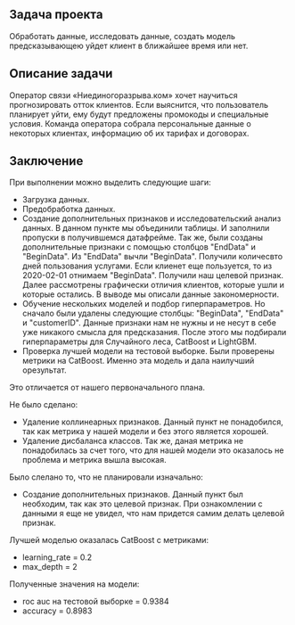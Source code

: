 ## Задача проекта

Обработать данные, исследовать данные, создать модель предсказывающею уйдет клиент в ближайшее время или нет. 

## Описание задачи

Оператор связи «Ниединогоразрыва.ком» хочет научиться прогнозировать отток клиентов. Если выяснится, что пользователь планирует уйти, ему будут предложены промокоды и специальные условия. Команда оператора собрала персональные данные о некоторых клиентах, информацию об их тарифах и договорах.

## Заключение

При выполнении можно выделить следующие шаги:

- Загрузка данных.
- Предобработка данных.
- Создание дополнительных признаков и исследовательский анализ данных. В данном пункте мы объединили таблицы. И заполнили пропуски в получившемся датафрейме. Так же, были созданы дополнительные признаки с помощью столбцов "EndData" и "BeginData". Из "EndData" вычли "BeginData". Получили количесвто дней пользования услугами. Если клиенет еще пользуется, то из 2020-02-01 отнимаем "BeginData". Получили наш целевой признак. Далее рассмотрены графически отличия клиентов, которые ушли и которые остались. В выводе мы описали данные закономерности.
- Обучение нескольких моделей и подбор гиперпараметров. Но сначало были удалены следующие столбцы: "BeginData", "EndData" и "customerID". Данные признаки нам не нужны и не несут в себе уже никакого смысла для предсказания. После этого мы подбирали гиперпараметры для Случайного леса, CatBoost и LightGBM.
- Проверка лучшей модели на тестовой выборке. Были проверены метрики на CatBoost. Именно эта модель и дала наилучший орезультат.

Это отличается от нашего первоначального плана.

Не было сделано:

- Удаление коллинеарных признаков. Данный пункт не понадобился, так как метрика у нашей модели и без этого является хорошей.
- Удаление дисбаланса классов. Так же, даная метрика не понадобилась за счет того, что для нашей модели это оказалось не проблема и метрика вышла высокая.

Было слелано то, что не планировали изначально:
- Создание дополнительных признаков. Данный пункт был необходим, так как это целевой признак. При ознакомлении с данными я еще не увидел, что нам придется самим делать целевой признак.

Лучшей моделью оказалась CatBoost с метриками:
- learning_rate = 0.2
- max_depth = 2

Полученные значения на модели:
- roc auc на тестовой выборке = 0.9384
- accuracy = 0.8983
